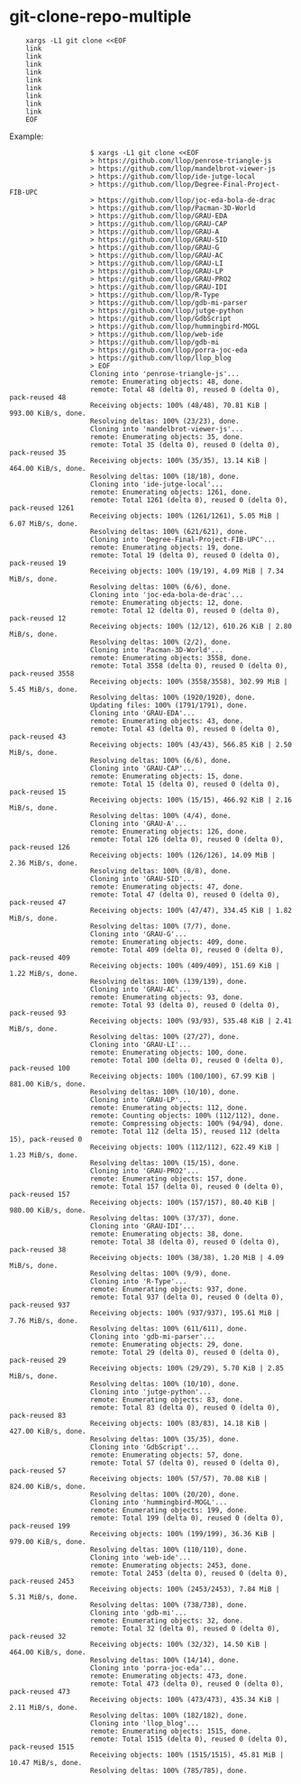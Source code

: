 # git-clone-repo-multiple

        xargs -L1 git clone <<EOF
        link
        link
        link
        link
        link
        link
        link
        link
        link
        EOF


Example:

                        $ xargs -L1 git clone <<EOF
                        > https://github.com/llop/penrose-triangle-js
                        > https://github.com/llop/mandelbrot-viewer-js
                        > https://github.com/llop/ide-jutge-local
                        > https://github.com/llop/Degree-Final-Project-FIB-UPC
                        > https://github.com/llop/joc-eda-bola-de-drac
                        > https://github.com/llop/Pacman-3D-World
                        > https://github.com/llop/GRAU-EDA
                        > https://github.com/llop/GRAU-CAP
                        > https://github.com/llop/GRAU-A
                        > https://github.com/llop/GRAU-SID
                        > https://github.com/llop/GRAU-G
                        > https://github.com/llop/GRAU-AC
                        > https://github.com/llop/GRAU-LI
                        > https://github.com/llop/GRAU-LP
                        > https://github.com/llop/GRAU-PRO2
                        > https://github.com/llop/GRAU-IDI
                        > https://github.com/llop/R-Type
                        > https://github.com/llop/gdb-mi-parser
                        > https://github.com/llop/jutge-python
                        > https://github.com/llop/GdbScript
                        > https://github.com/llop/hummingbird-MOGL
                        > https://github.com/llop/web-ide
                        > https://github.com/llop/gdb-mi
                        > https://github.com/llop/porra-joc-eda
                        > https://github.com/llop/llop_blog
                        > EOF
                        Cloning into 'penrose-triangle-js'...
                        remote: Enumerating objects: 48, done.
                        remote: Total 48 (delta 0), reused 0 (delta 0), pack-reused 48
                        Receiving objects: 100% (48/48), 70.81 KiB | 993.00 KiB/s, done.
                        Resolving deltas: 100% (23/23), done.
                        Cloning into 'mandelbrot-viewer-js'...
                        remote: Enumerating objects: 35, done.
                        remote: Total 35 (delta 0), reused 0 (delta 0), pack-reused 35
                        Receiving objects: 100% (35/35), 13.14 KiB | 464.00 KiB/s, done.
                        Resolving deltas: 100% (18/18), done.
                        Cloning into 'ide-jutge-local'...
                        remote: Enumerating objects: 1261, done.
                        remote: Total 1261 (delta 0), reused 0 (delta 0), pack-reused 1261
                        Receiving objects: 100% (1261/1261), 5.05 MiB | 6.07 MiB/s, done.
                        Resolving deltas: 100% (621/621), done.
                        Cloning into 'Degree-Final-Project-FIB-UPC'...
                        remote: Enumerating objects: 19, done.
                        remote: Total 19 (delta 0), reused 0 (delta 0), pack-reused 19
                        Receiving objects: 100% (19/19), 4.09 MiB | 7.34 MiB/s, done.
                        Resolving deltas: 100% (6/6), done.
                        Cloning into 'joc-eda-bola-de-drac'...
                        remote: Enumerating objects: 12, done.
                        remote: Total 12 (delta 0), reused 0 (delta 0), pack-reused 12
                        Receiving objects: 100% (12/12), 610.26 KiB | 2.80 MiB/s, done.
                        Resolving deltas: 100% (2/2), done.
                        Cloning into 'Pacman-3D-World'...
                        remote: Enumerating objects: 3558, done.
                        remote: Total 3558 (delta 0), reused 0 (delta 0), pack-reused 3558
                        Receiving objects: 100% (3558/3558), 302.99 MiB | 5.45 MiB/s, done.
                        Resolving deltas: 100% (1920/1920), done.
                        Updating files: 100% (1791/1791), done.
                        Cloning into 'GRAU-EDA'...
                        remote: Enumerating objects: 43, done.
                        remote: Total 43 (delta 0), reused 0 (delta 0), pack-reused 43
                        Receiving objects: 100% (43/43), 566.85 KiB | 2.50 MiB/s, done.
                        Resolving deltas: 100% (6/6), done.
                        Cloning into 'GRAU-CAP'...
                        remote: Enumerating objects: 15, done.
                        remote: Total 15 (delta 0), reused 0 (delta 0), pack-reused 15
                        Receiving objects: 100% (15/15), 466.92 KiB | 2.16 MiB/s, done.
                        Resolving deltas: 100% (4/4), done.
                        Cloning into 'GRAU-A'...
                        remote: Enumerating objects: 126, done.
                        remote: Total 126 (delta 0), reused 0 (delta 0), pack-reused 126
                        Receiving objects: 100% (126/126), 14.09 MiB | 2.36 MiB/s, done.
                        Resolving deltas: 100% (8/8), done.
                        Cloning into 'GRAU-SID'...
                        remote: Enumerating objects: 47, done.
                        remote: Total 47 (delta 0), reused 0 (delta 0), pack-reused 47
                        Receiving objects: 100% (47/47), 334.45 KiB | 1.82 MiB/s, done.
                        Resolving deltas: 100% (7/7), done.
                        Cloning into 'GRAU-G'...
                        remote: Enumerating objects: 409, done.
                        remote: Total 409 (delta 0), reused 0 (delta 0), pack-reused 409
                        Receiving objects: 100% (409/409), 151.69 KiB | 1.22 MiB/s, done.
                        Resolving deltas: 100% (139/139), done.
                        Cloning into 'GRAU-AC'...
                        remote: Enumerating objects: 93, done.
                        remote: Total 93 (delta 0), reused 0 (delta 0), pack-reused 93
                        Receiving objects: 100% (93/93), 535.48 KiB | 2.41 MiB/s, done.
                        Resolving deltas: 100% (27/27), done.
                        Cloning into 'GRAU-LI'...
                        remote: Enumerating objects: 100, done.
                        remote: Total 100 (delta 0), reused 0 (delta 0), pack-reused 100
                        Receiving objects: 100% (100/100), 67.99 KiB | 881.00 KiB/s, done.
                        Resolving deltas: 100% (10/10), done.
                        Cloning into 'GRAU-LP'...
                        remote: Enumerating objects: 112, done.
                        remote: Counting objects: 100% (112/112), done.
                        remote: Compressing objects: 100% (94/94), done.
                        remote: Total 112 (delta 15), reused 112 (delta 15), pack-reused 0
                        Receiving objects: 100% (112/112), 622.49 KiB | 1.23 MiB/s, done.
                        Resolving deltas: 100% (15/15), done.
                        Cloning into 'GRAU-PRO2'...
                        remote: Enumerating objects: 157, done.
                        remote: Total 157 (delta 0), reused 0 (delta 0), pack-reused 157
                        Receiving objects: 100% (157/157), 80.40 KiB | 980.00 KiB/s, done.
                        Resolving deltas: 100% (37/37), done.
                        Cloning into 'GRAU-IDI'...
                        remote: Enumerating objects: 38, done.
                        remote: Total 38 (delta 0), reused 0 (delta 0), pack-reused 38
                        Receiving objects: 100% (38/38), 1.20 MiB | 4.09 MiB/s, done.
                        Resolving deltas: 100% (9/9), done.
                        Cloning into 'R-Type'...
                        remote: Enumerating objects: 937, done.
                        remote: Total 937 (delta 0), reused 0 (delta 0), pack-reused 937
                        Receiving objects: 100% (937/937), 195.61 MiB | 7.76 MiB/s, done.
                        Resolving deltas: 100% (611/611), done.
                        Cloning into 'gdb-mi-parser'...
                        remote: Enumerating objects: 29, done.
                        remote: Total 29 (delta 0), reused 0 (delta 0), pack-reused 29
                        Receiving objects: 100% (29/29), 5.70 KiB | 2.85 MiB/s, done.
                        Resolving deltas: 100% (10/10), done.
                        Cloning into 'jutge-python'...
                        remote: Enumerating objects: 83, done.
                        remote: Total 83 (delta 0), reused 0 (delta 0), pack-reused 83
                        Receiving objects: 100% (83/83), 14.18 KiB | 427.00 KiB/s, done.
                        Resolving deltas: 100% (35/35), done.
                        Cloning into 'GdbScript'...
                        remote: Enumerating objects: 57, done.
                        remote: Total 57 (delta 0), reused 0 (delta 0), pack-reused 57
                        Receiving objects: 100% (57/57), 70.08 KiB | 824.00 KiB/s, done.
                        Resolving deltas: 100% (20/20), done.
                        Cloning into 'hummingbird-MOGL'...
                        remote: Enumerating objects: 199, done.
                        remote: Total 199 (delta 0), reused 0 (delta 0), pack-reused 199
                        Receiving objects: 100% (199/199), 36.36 KiB | 979.00 KiB/s, done.
                        Resolving deltas: 100% (110/110), done.
                        Cloning into 'web-ide'...
                        remote: Enumerating objects: 2453, done.
                        remote: Total 2453 (delta 0), reused 0 (delta 0), pack-reused 2453
                        Receiving objects: 100% (2453/2453), 7.84 MiB | 5.31 MiB/s, done.
                        Resolving deltas: 100% (738/738), done.
                        Cloning into 'gdb-mi'...
                        remote: Enumerating objects: 32, done.
                        remote: Total 32 (delta 0), reused 0 (delta 0), pack-reused 32
                        Receiving objects: 100% (32/32), 14.50 KiB | 464.00 KiB/s, done.
                        Resolving deltas: 100% (14/14), done.
                        Cloning into 'porra-joc-eda'...
                        remote: Enumerating objects: 473, done.
                        remote: Total 473 (delta 0), reused 0 (delta 0), pack-reused 473
                        Receiving objects: 100% (473/473), 435.34 KiB | 2.11 MiB/s, done.
                        Resolving deltas: 100% (182/182), done.
                        Cloning into 'llop_blog'...
                        remote: Enumerating objects: 1515, done.
                        remote: Total 1515 (delta 0), reused 0 (delta 0), pack-reused 1515
                        Receiving objects: 100% (1515/1515), 45.81 MiB | 10.47 MiB/s, done.
                        Resolving deltas: 100% (785/785), done.
